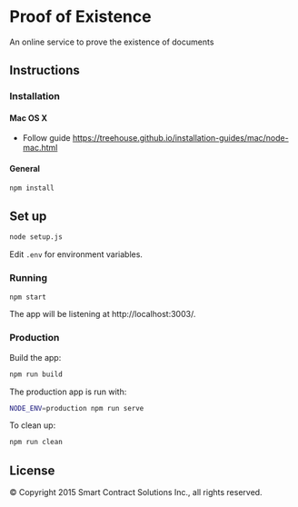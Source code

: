 # Proof of Existence

An online service to prove the existence of documents

## Instructions

### Installation

#### Mac OS X

- Follow guide https://treehouse.github.io/installation-guides/mac/node-mac.html

#### General

```sh
npm install
```

## Set up

```sh
node setup.js
```

Edit `.env` for environment variables.

### Running

```sh
npm start
```

The app will be listening at http://localhost:3003/.

### Production

Build the app:

```sh
npm run build
```

The production app is run with:

```sh
NODE_ENV=production npm run serve
```

To clean up:

```sh
npm run clean
```

## License

© Copyright 2015 Smart Contract Solutions Inc., all rights reserved.
